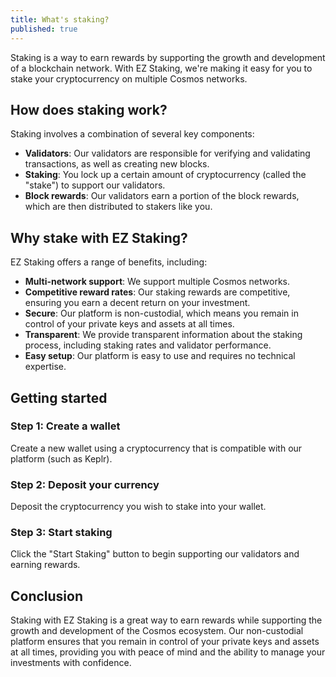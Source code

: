 ```yaml
---
title: What's staking?
published: true
---
```


Staking is a way to earn rewards by supporting the growth and development of a blockchain network. With EZ Staking, we're making it easy for you to stake your cryptocurrency on multiple Cosmos networks.

## **How does staking work?**

Staking involves a combination of several key components:

* **Validators**: Our validators are responsible for verifying and validating transactions, as well as creating new blocks.
* **Staking**: You lock up a certain amount of cryptocurrency (called the "stake") to support our validators.
* **Block rewards**: Our validators earn a portion of the block rewards, which are then distributed to stakers like you.

## **Why stake with EZ Staking?**

EZ Staking offers a range of benefits, including:

* **Multi-network support**: We support multiple Cosmos networks.
* **Competitive reward rates**: Our staking rewards are competitive, ensuring you earn a decent return on your investment.
* **Secure**: Our platform is non-custodial, which means you remain in control of your private keys and assets at all times.
* **Transparent**: We provide transparent information about the staking process, including staking rates and validator performance.
* **Easy setup**: Our platform is easy to use and requires no technical expertise.

## **Getting started**

### **Step 1: Create a wallet**

Create a new wallet using a cryptocurrency that is compatible with our platform (such as Keplr).

### **Step 2: Deposit your currency**

Deposit the cryptocurrency you wish to stake into your wallet.

### **Step 3: Start staking**

Click the "Start Staking" button to begin supporting our validators and earning rewards.

## **Conclusion**

Staking with EZ Staking is a great way to earn rewards while supporting the growth and development of the Cosmos ecosystem. Our non-custodial platform ensures that you remain in control of your private keys and assets at all times, providing you with peace of mind and the ability to manage your investments with confidence.
